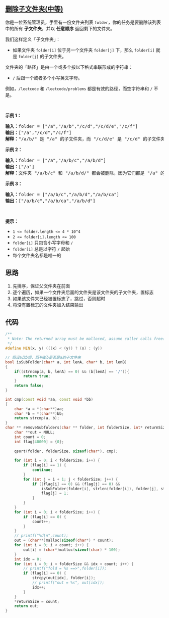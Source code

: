 ## [删除子文件夹(中等)](https://leetcode-cn.com/problems/remove-sub-folders-from-the-filesystem/)
<div class="notranslate"><p>你是一位系统管理员，手里有一份文件夹列表 <code>folder</code>，你的任务是要删除该列表中的所有 <strong>子文件夹</strong>，并以 <strong>任意顺序</strong> 返回剩下的文件夹。</p>

<p>我们这样定义「子文件夹」：</p>

<ul>
	<li>如果文件夹&nbsp;<code>folder[i]</code>&nbsp;位于另一个文件夹&nbsp;<code>folder[j]</code>&nbsp;下，那么&nbsp;<code>folder[i]</code>&nbsp;就是&nbsp;<code>folder[j]</code>&nbsp;的子文件夹。</li>
</ul>

<p>文件夹的「路径」是由一个或多个按以下格式串联形成的字符串：</p>

<ul>
	<li><code>/</code>&nbsp;后跟一个或者多个小写英文字母。</li>
</ul>

<p>例如，<code>/leetcode</code>&nbsp;和&nbsp;<code>/leetcode/problems</code>&nbsp;都是有效的路径，而空字符串和&nbsp;<code>/</code>&nbsp;不是。</p>

<p>&nbsp;</p>

<p><strong>示例 1：</strong></p>

<pre><strong>输入：</strong>folder = ["/a","/a/b","/c/d","/c/d/e","/c/f"]
<strong>输出：</strong>["/a","/c/d","/c/f"]
<strong>解释：</strong>"/a/b/" 是 "/a" 的子文件夹，而 "/c/d/e" 是 "/c/d" 的子文件夹。
</pre>

<p><strong>示例 2：</strong></p>

<pre><strong>输入：</strong>folder = ["/a","/a/b/c","/a/b/d"]
<strong>输出：</strong>["/a"]
<strong>解释：</strong>文件夹 "/a/b/c" 和 "/a/b/d/" 都会被删除，因为它们都是 "/a" 的子文件夹。
</pre>

<p><strong>示例 3：</strong></p>

<pre><strong>输入：</strong>folder = ["/a/b/c","/a/b/d","/a/b/ca"]
<strong>输出：</strong>["/a/b/c","/a/b/ca","/a/b/d"]
</pre>

<p>&nbsp;</p>

<p><strong>提示：</strong></p>

<ul>
	<li><code>1 &lt;= folder.length&nbsp;&lt;= 4 * 10^4</code></li>
	<li><code>2 &lt;= folder[i].length &lt;= 100</code></li>
	<li><code>folder[i]</code>&nbsp;只包含小写字母和 <code>/</code></li>
	<li><code>folder[i]</code>&nbsp;总是以字符 <code>/</code>&nbsp;起始</li>
	<li>每个文件夹名都是唯一的</li>
</ul>
</div>

## 思路
1. 先排序，保证父文件夹在前面
2. 逐个遍历，如果一个文件夹后面的文件夹是该文件夹的子文件夹，置标志
3. 如果该文件夹已经被置标志了，跳过，否则超时
4. 将没有置标志的文件夹加入结果输出
   
## 代码
```c++
/**
 * Note: The returned array must be malloced, assume caller calls free().
 */
#define MIN(x, y) (((x) < (y)) ? (x) : (y))

// 假设a比b短，既判断b是否是a的子文件夹
bool isSubFolder(char* a, int lenA, char* b, int lenB)
{
    if((strncmp(a, b, lenA) == 0) && (b[lenA] == '/')){
        return true;
    }
    return false;
}

int cmp(const void *aa, const void *bb)
{
    char *a = *(char**)aa;
    char *b = *(char**)bb;
    return strcmp(a, b);
}
char ** removeSubfolders(char ** folder, int folderSize, int* returnSize){
    char **out = NULL;
    int count = 0;
    int flag[40000] = {0};
    
    qsort(folder, folderSize, sizeof(char*), cmp);
    
    for (int i = 0; i < folderSize; i++) {
        if (flag[i] == 1) {
            continue;
        }
        for (int j = i + 1; j < folderSize; j++) {
            if ((flag[i] == 0) && (flag[j] == 0) && 
                isSubFolder(folder[i], strlen(folder[i]), folder[j], strlen(folder[j]))) {
                flag[j] = 1;
            }
        }
    }
    for (int i = 0; i < folderSize; i++) {
        if (flag[i] == 0) {
            count++;
        }
    }
    // printf("%d\n",count);
    out = (char**)malloc(sizeof(char*) * count);
    for (int i = 0; i < count; i++) {
        out[i] = (char*)malloc(sizeof(char) * 100);
    }
    int idx = 0;
    for (int i = 0; i < folderSize && idx < count; i++) {
        // printf("fold = %s ==>",folder[i]);
        if (flag[i] == 0) {
            strcpy(out[idx], folder[i]);
            // printf("out = %s", out[idx]);
            idx++;
        }
    }
    *returnSize = count;
    return out;
}
```
